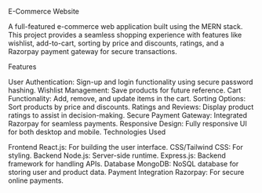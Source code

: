 E-Commerce Website

A full-featured e-commerce web application built using the MERN stack. This project provides a seamless shopping experience with features like wishlist, add-to-cart, sorting by price and discounts, ratings, and a Razorpay payment gateway for secure transactions.

Features

User Authentication:
Sign-up and login functionality using secure password hashing.
Wishlist Management:
Save products for future reference.
Cart Functionality:
Add, remove, and update items in the cart.
Sorting Options:
Sort products by price and discounts.
Ratings and Reviews:
Display product ratings to assist in decision-making.
Secure Payment Gateway:
Integrated Razorpay for seamless payments.
Responsive Design:
Fully responsive UI for both desktop and mobile.
Technologies Used

Frontend
React.js: For building the user interface.
CSS/Tailwind CSS: For styling.
Backend
Node.js: Server-side runtime.
Express.js: Backend framework for handling APIs.
Database
MongoDB: NoSQL database for storing user and product data.
Payment Integration
Razorpay: For secure online payments.
